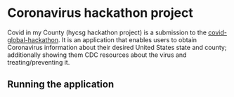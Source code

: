 # Coronavirus hackathon project

Covid in my County (hycsg hackathon project) is a submission to the [covid-global-hackathon](https://covid-global-hackathon.devpost.com). It is an application that enables users to obtain Coronavirus information about their desired United States state and county; additionally showing them CDC resources about the virus and treating/preventing it.

## Running the application 
